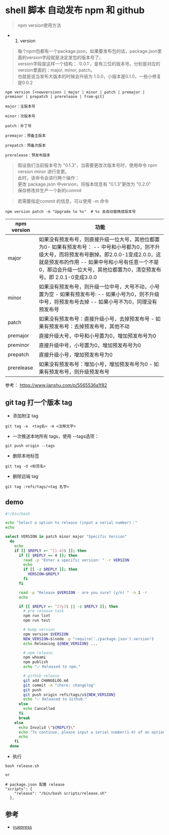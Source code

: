 #  shell 脚本 自动发布 npm 和 github 

>npm version使用方法

- 1. version  
>每个npm包都有一个package.json，如果要发布包的话，package.json里面的version字段就是决定发包的版本号了。  
version字段是这样一个结构： ‘0.0.1’，是有三位的版本号。分别是对应的version里面的：major,  minor, patch。  
也就是说当发布大版本的时候会升级为 1.0.0，小版本是0.1.0，一些小修复是0.0.2  

```
npm version [<newversion> | major | minor | patch | premajor | preminor | prepatch | prerelease | from-git]

major：主版本号

minor：次版本号

patch：补丁号

premajor：预备主版本

prepatch：预备次版本

prerelease：预发布版本
```

>假设我们当前版本号为 "0.1.3"，当需要更改次版本号时，使用命令 npm version minor 进行变更。  
此时，该命令会进行两个操作：  
更改 package.json 中version，将版本信息有 "0.1.3"更改为 "0.2.0"  
保存修改并生产一个新的commit  

>若需要指定commit 的信息，可以使用 -m 命令  
```
npm version patch -m "Upgrade to %s"  # %s 会自动替换成版本号
```

npm version |    功能
--          |    --|
major       |   如果没有预发布号，则直接升级一位大号，其他位都置为0- 如果有预发布号： -- 中号和小号都为0，则不升级大号，而将预发布号删掉。即2.0.0-1变成2.0.0，这就是预发布的作用  -- 如果中号和小号有任意一个不是0，那边会升级一位大号，其他位都置为0，清空预发布号。即 2.0.1-0变成3.0.0
minor       |      如果没有预发布号，则升级一位中号，大号不动，小号置为空 - 如果有预发布号:  -- 如果小号为0，则不升级中号，将预发布号去掉  -- 如果小号不为0，同理没有预发布号
patch        |      如果没有预发布号：直接升级小号，去掉预发布号 - 如果有预发布号：去掉预发布号，其他不动
premajor     |      直接升级大号，中号和小号置为0，增加预发布号为0
preminor     |       直接升级中号，小号置为0，增加预发布号为0
prepatch     |       直接升级小号，增加预发布号为0
prerelease   |       如果没有预发布号：增加小号，增加预发布号为0  - 如果有预发布号，则升级预发布号



参考： https://www.jianshu.com/p/5565536a1f82

## git tag 打一个版本 tag

- 添加附注 tag
```
git tag -a  <tag名> -m <注释文字>
```

- 一次推送本地所有 tags，使用 --tags选项：
```
git push origin --tags
```

- 删除本地标签
```
git tag -d <标签名>
```

- 删除远端 tag
```
git tag :refs/tags/<tag 名字>
```

## demo

```sh
#!/bin/bash

echo "Select a option to release (input a serial number)："
echo

select VERSION in patch minor major "Specific Version"
  do
    echo
    if [[ $REPLY =~ ^[1-4]$ ]]; then
      if [[ $REPLY == 4 ]]; then
        read -p "Enter a specific version: " -r VERSION
        echo
        if [[ -z $REPLY ]]; then
          VERSION=$REPLY
        fi
      fi

      read -p "Release $VERSION - are you sure? (y/n) " -n 1 -r
      echo

      if [[ $REPLY =~ ^[Yy]$ || -z $REPLY ]]; then
        # pre release task
        npm run lint
        npm run test

        # bump version
        npm version $VERSION
        NEW_VERSION=$(node -p "require('./package.json').version")
        echo Releasing ${NEW_VERSION} ...

        # npm release
        npm whoami
        npm publish
        echo "✅ Released to npm."

        # github release
        git add CHANGELOG.md
        git commit -m "chore: changelog"
        git push
        git push origin refs/tags/v${NEW_VERSION}
        echo "✅ Released to Github."
      else
        echo Cancelled
      fi
      break
    else
      echo Invalid \"${REPLY}\"
      echo "To continue, please input a serial number(1-4) of an option."
      echo
    fi
  done
```

- 执行
```
bash release.sh

or

# package.json 配置 release
"scripts": {
    "release": "/bin/bash scripts/release.sh"
  },
```

## 参考
- [vuepress](https://github.com/vuejs/vuepress/blob/0.x/package.json)
